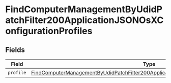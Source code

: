 # FindComputerManagementByUdidPatchFilter200ApplicationJSONOsXConfigurationProfiles


## Fields

| Field                                                                                                                                                                                                           | Type                                                                                                                                                                                                            | Required                                                                                                                                                                                                        | Description                                                                                                                                                                                                     |
| --------------------------------------------------------------------------------------------------------------------------------------------------------------------------------------------------------------- | --------------------------------------------------------------------------------------------------------------------------------------------------------------------------------------------------------------- | --------------------------------------------------------------------------------------------------------------------------------------------------------------------------------------------------------------- | --------------------------------------------------------------------------------------------------------------------------------------------------------------------------------------------------------------- |
| `profile`                                                                                                                                                                                                       | [FindComputerManagementByUdidPatchFilter200ApplicationJSONOsXConfigurationProfilesProfile](../../models/operations/findcomputermanagementbyudidpatchfilter200applicationjsonosxconfigurationprofilesprofile.md) | :heavy_minus_sign:                                                                                                                                                                                              | N/A                                                                                                                                                                                                             |